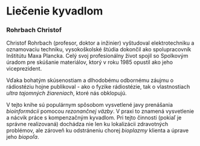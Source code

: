 Liečenie kyvadlom
=================

### Rohrbach Christof

Christof Rohrbach (profesor, doktor a inžinier) vyštudoval elektrotechniku a
oznamovaciu techniku, vysokoškolské štúdia dokončil ako spolupracovník Inštitútu
Maxa Plancka. Celý svoj profesionálny život spojil so Spolkovým úradom pre
skúšanie materiálov, ktorý v roku 1985 opustil ako jeho viceprezident.

Vďaka bohatým skúsenostiam a dlhodobému odbornému záujmu o rádiostéziu hojne
publikoval - ako o fyzike rádiostézie, tak o vlastnostiach *ultra tajomných
žiareniach*, ktoré nás obklopujú.

V tejto knihe sú populárnym spôsobom vysvetlené javy prenášania *bioinformácii*
pomocou *rezonančnej väzby*. V praxi to znamená vysvetlenie a nácvik práce s
kompenzačným kyvadlom. Pri tejto činnosti (pokiaľ je správne realizovaná)
dochádza nie len ku lokalizácii zdravotných problémov, ale zároveň ku
odstráneniu chorej *bioplazmy* klienta a úprave jeho *biopoľa*.

